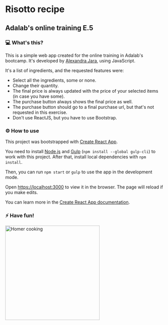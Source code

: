 # Risotto recipe
## Adalab's online training E.5

### 💻 What's this?

This is a simple web app created for the online training in Adalab's bootcamp. It's developed by [Alexandra Jara](https://github.com/alexandrajaramz), using JavaScript.

It's a list of ingredients, and the requested features were:
- Select all the ingredients, some or none.
- Change their quantity.
- The final price is always updated with the price of your selected items (in case you have some).
- The purchase button always shows the final price as well.
- The purchase button should go to a final purchase url, but that's not requested in this exercise.
- Don't use ReactJS, but you have to use Bootstrap.

### ⚙️ How to use

This project was bootstrapped with [Create React App](https://github.com/facebook/create-react-app).

You need to install [Node.js](https://nodejs.org/) and [Gulp](https://gulpjs.com) (`npm install --global gulp-cli`) to work with this project. After that, install local dependencies with `npm install`.

Then, you can run `npm start` or `gulp` to use the app in the development mode.

Open [https://localhost:3000](https://localhost:3000) to view it in the browser. The page will reload if you make edits.

You can learn more in the [Create React App documentation](https://facebook.github.io/create-react-app/docs/getting-started).

### ⚡️ Have fun!
<img src="assets/images/cooking.gif" alt="Homer cooking" width="300px">
